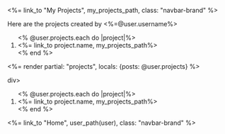 <%= link_to "My Projects", my_projects_path, class: "navbar-brand" %>    

<p>Here are the projects created by <%=@user.username%></p>
  <ol type =1 >
  <% @user.projects.each do |project|%>
  <li> <%= link_to project.name, my_projects_path%> </li>
  <% end %>
  </ol>

  <%= render partial: "projects", locals: {posts: @user.projects} %>

div>
   <ol type =1 >
  <% @user.projects.each do |project|%>
  <li> <%= link_to project.name, my_projects_path%> </li>
  <% end %>
  </ol>
</div>

  
   <%= link_to "Home", user_path(user), class: "navbar-brand" %>